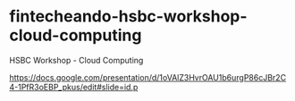 # fintecheando-hsbc-workshop-cloud-computing
HSBC Workshop - Cloud Computing


https://docs.google.com/presentation/d/1oVAlZ3HvrOAU1b6urgP86cJBr2C4-1PfR3oEBP_pkus/edit#slide=id.p
